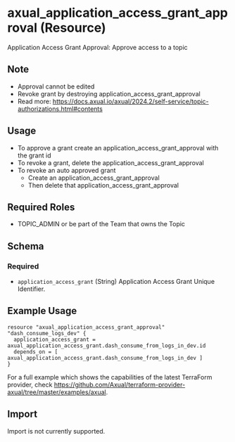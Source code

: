 # axual_application_access_grant_approval (Resource)

Application Access Grant Approval: Approve access to a topic

## Note
- Approval cannot be edited
- Revoke grant by destroying application_access_grant_approval
- Read more: https://docs.axual.io/axual/2024.2/self-service/topic-authorizations.html#contents

## Usage
- To approve a grant create an application_access_grant_approval with the grant id
- To revoke a grant, delete the application_access_grant_approval
- To revoke an auto approved grant
  - Create an application_access_grant_approval
  - Then delete that application_access_grant_approval

## Required Roles
- TOPIC_ADMIN or be part of the Team that owns the Topic

<!-- schema generated by tfplugindocs -->
## Schema

### Required

- `application_access_grant` (String) Application Access Grant Unique Identifier.

## Example Usage

```hcl
resource "axual_application_access_grant_approval" "dash_consume_logs_dev" {
  application_access_grant = axual_application_access_grant.dash_consume_from_logs_in_dev.id
  depends_on = [ axual_application_access_grant.dash_consume_from_logs_in_dev ]
}
```

For a full example which shows the capabilities of the latest TerraForm provider, check https://github.com/Axual/terraform-provider-axual/tree/master/examples/axual.

## Import

Import is not currently supported.